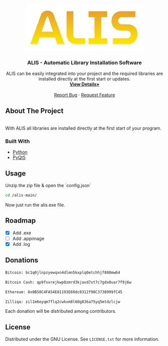 <div align="center">
  <a href="https://github.com/fledpaul/cenera">
    <img src="img/Alis.png" height="150" width="375">
  </a>
    <h3 align="center">ALIS - Automatic Library Installation Software</h3>
  <p align="center">
    ALIS can be easily integrated into your project and the required libraries are installed directly at the first start or
    updates.
    <br/>
    <a href="https://fled.dev/alis"><strong>View Details»</strong></a>
    <br/>
    <br/>
    <a href="mailto:report@fled.dev">Report Bug</a>
    ·
    <a href="mailto:request@fled.dev">Request Feature</a>
  </p>
</div>

## About The Project
<br>
With ALIS all libraries are installed directly at the first start of your program.

### Built With
* [Python](https://python.org/)
* [PyQt5](https://pypi.org/project/PyQt5/)

## Usage
  Unzip the zip file & open the `config.json´
  ```sh
  cd /alis-main/
  ```
Now just run the alis.exe file.
  
 ## Roadmap
- [x] Add .exe
- [ ] Add .appimage
- [x] Add .log

## Donations
```sh
Bitcoin: bc1q0jlnpzyewqxn4dlmn5kxplq0etchhjf880mw64
```

```sh 
Bitcoin Cash: qp9fxxrejkwp0zmrd3kjavd7xt7c7gdx0uar7f9j6w
```

```sh
Ethereum: 0x0B58C4FA54E81193E60dc0312f98C3738999fC45
```

```sh
Zilliqa: zil1m6eyqm7flq2cwkxm8l60g836a75yq5mtdzlcjw
```

Each donation will be distributed among contributors.

## License
Distributed under the GNU License. See `LICENSE.txt` for more information.
